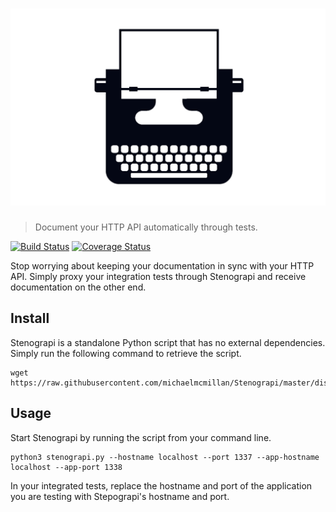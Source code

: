 # [![Stenograpi](docs/img/header.png)](https://github.com/michaelmcmillan/Stenograpi)

> Document your HTTP API automatically through tests.

[![Build Status](https://travis-ci.org/michaelmcmillan/Stenograpi.svg?branch=master)](https://travis-ci.org/michaelmcmillan/Stenograpi)
[![Coverage Status](https://coveralls.io/repos/github/michaelmcmillan/Stenograpi/badge.svg?branch=master)](https://coveralls.io/github/michaelmcmillan/Stenograpi?branch=master)

Stop worrying about keeping your documentation in sync with your HTTP API. Simply proxy your integration tests through Stenograpi and receive documentation on the other end.

## Install
Stenograpi is a standalone Python script that has no external dependencies. Simply run the following command to retrieve the script.

````
wget https://raw.githubusercontent.com/michaelmcmillan/Stenograpi/master/dist/stenograpi.py
````

## Usage

Start Stenograpi by running the script from your command line.

````
python3 stenograpi.py --hostname localhost --port 1337 --app-hostname localhost --app-port 1338
````

In your integrated tests, replace the hostname and port of the application you are testing with Stepograpi's hostname and port.

